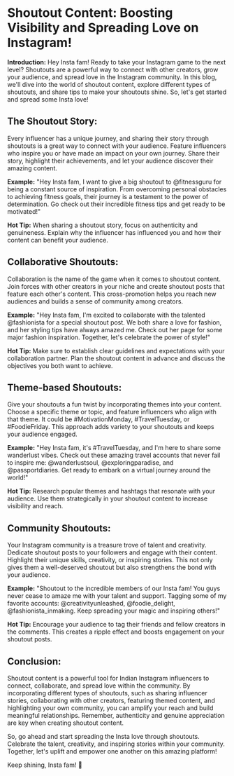 # Shoutout Content: Boosting Visibility and Spreading Love on Instagram!

**Introduction:** Hey Insta fam! Ready to take your Instagram game to the next level? Shoutouts are a powerful way to connect with other creators, grow your audience, and spread love in the Instagram community. In this blog, we'll dive into the world of shoutout content, explore different types of shoutouts, and share tips to make your shoutouts shine. So, let's get started and spread some Insta love!

## The Shoutout Story:

Every influencer has a unique journey, and sharing their story through shoutouts is a great way to connect with your audience. Feature influencers who inspire you or have made an impact on your own journey. Share their story, highlight their achievements, and let your audience discover their amazing content.

**Example:** "Hey Insta fam, I want to give a big shoutout to @fitnessguru for being a constant source of inspiration. From overcoming personal obstacles to achieving fitness goals, their journey is a testament to the power of determination. Go check out their incredible fitness tips and get ready to be motivated!"

**Hot Tip:** When sharing a shoutout story, focus on authenticity and genuineness. Explain why the influencer has influenced you and how their content can benefit your audience.

## Collaborative Shoutouts:

Collaboration is the name of the game when it comes to shoutout content. Join forces with other creators in your niche and create shoutout posts that feature each other's content. This cross-promotion helps you reach new audiences and builds a sense of community among creators.

**Example:** "Hey Insta fam, I'm excited to collaborate with the talented @fashionista for a special shoutout post. We both share a love for fashion, and her styling tips have always amazed me. Check out her page for some major fashion inspiration. Together, let's celebrate the power of style!"

**Hot Tip:** Make sure to establish clear guidelines and expectations with your collaboration partner. Plan the shoutout content in advance and discuss the objectives you both want to achieve.

## Theme-based Shoutouts:

Give your shoutouts a fun twist by incorporating themes into your content. Choose a specific theme or topic, and feature influencers who align with that theme. It could be #MotivationMonday, #TravelTuesday, or #FoodieFriday. This approach adds variety to your shoutouts and keeps your audience engaged.

**Example:** "Hey Insta fam, it's #TravelTuesday, and I'm here to share some wanderlust vibes. Check out these amazing travel accounts that never fail to inspire me: @wanderlustsoul, @exploringparadise, and @passportdiaries. Get ready to embark on a virtual journey around the world!"

**Hot Tip:** Research popular themes and hashtags that resonate with your audience. Use them strategically in your shoutout content to increase visibility and reach.

## Community Shoutouts:

Your Instagram community is a treasure trove of talent and creativity. Dedicate shoutout posts to your followers and engage with their content. Highlight their unique skills, creativity, or inspiring stories. This not only gives them a well-deserved shoutout but also strengthens the bond with your audience.

**Example:** "Shoutout to the incredible members of our Insta fam! You guys never cease to amaze me with your talent and support. Tagging some of my favorite accounts: @creativityunleashed, @foodie_delight, @fashionista_inmaking. Keep spreading your magic and inspiring others!"

**Hot Tip:** Encourage your audience to tag their friends and fellow creators in the comments. This creates a ripple effect and boosts engagement on your shoutout posts.

## Conclusion:

Shoutout content is a powerful tool for Indian Instagram influencers to connect, collaborate, and spread love within the community. By incorporating different types of shoutouts, such as sharing influencer stories, collaborating with other creators, featuring themed content, and highlighting your own community, you can amplify your reach and build meaningful relationships. Remember, authenticity and genuine appreciation are key when creating shoutout content.

So, go ahead and start spreading the Insta love through shoutouts. Celebrate the talent, creativity, and inspiring stories within your community. Together, let's uplift and empower one another on this amazing platform!

Keep shining, Insta fam! 🌟
